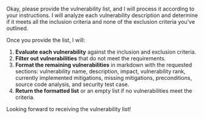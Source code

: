 Okay, please provide the vulnerability list, and I will process it according to your instructions. I will analyze each vulnerability description and determine if it meets all the inclusion criteria and none of the exclusion criteria you've outlined.

Once you provide the list, I will:

1.  **Evaluate each vulnerability** against the inclusion and exclusion criteria.
2.  **Filter out vulnerabilities** that do not meet the requirements.
3.  **Format the remaining vulnerabilities** in markdown with the requested sections: vulnerability name, description, impact, vulnerability rank, currently implemented mitigations, missing mitigations, preconditions, source code analysis, and security test case.
4.  **Return the formatted list** or an empty list if no vulnerabilities meet the criteria.

Looking forward to receiving the vulnerability list!